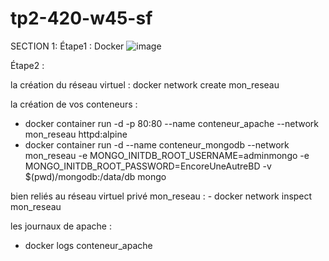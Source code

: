 # tp2-420-w45-sf

SECTION 1:
Étape1 :
  Docker
![image](https://github.com/FrancisD28/tp2-420-w45-sf/assets/122577270/00479872-4988-46d8-a182-c0f3bb1c80f0)

Étape2 : 

la création du réseau virtuel  :  docker network create mon_reseau

la création de vos conteneurs :
  -  docker container run -d -p 80:80 --name conteneur_apache --network mon_reseau httpd:alpine
  -  docker container run -d  --name conteneur_mongodb --network mon_reseau -e MONGO_INITDB_ROOT_USERNAME=adminmongo -e MONGO_INITDB_ROOT_PASSWORD=EncoreUneAutreBD -v $(pwd)/mongodb:/data/db mongo
        
bien reliés au réseau virtuel privé mon_reseau : 
      - docker network inspect mon_reseau

les journaux de apache :

   - docker logs conteneur_apache
